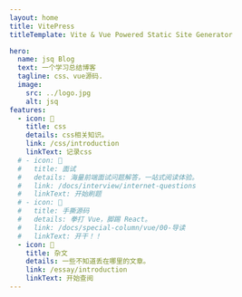 ```yaml
---
layout: home
title: VitePress
titleTemplate: Vite & Vue Powered Static Site Generator

hero:
  name: jsq Blog
  text: 一个学习总结博客
  tagline: css、vue源码.
  image:
    src: ../logo.jpg
    alt: jsq
features:
  - icon: 📝
    title: css
    details: css相关知识。
    link: /css/introduction
    linkText: 记录css
  # - icon: 🎉
  #   title: 面试
  #   details: 海量前端面试问题解答，一站式阅读体验。
  #   link: /docs/interview/internet-questions
  #   linkText: 开始刷题
  # - icon: 😤
  #   title: 手撕源码
  #   details: 拳打 Vue，脚踢 React。
  #   link: /docs/special-column/vue/00-导读
  #   linkText: 开干！！
  - icon: 🔗
    title: 杂文
    details: 一些不知道丢在哪里的文章。
    link: /essay/introduction
    linkText: 开始查阅
---
```

